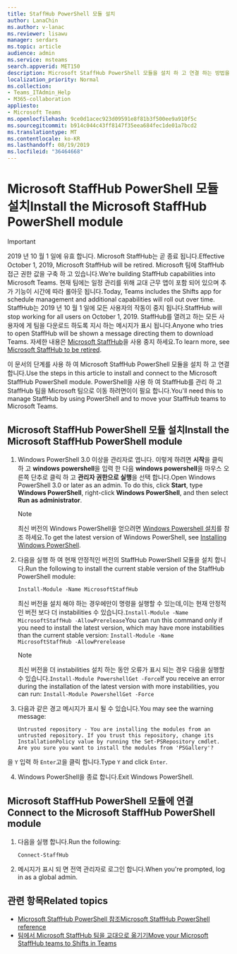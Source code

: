 ```yaml
---
title: StaffHub PowerShell 모듈 설치
author: LanaChin
ms.author: v-lanac
ms.reviewer: lisawu
manager: serdars
ms.topic: article
audience: admin
ms.service: msteams
search.appverid: MET150
description: Microsoft StaffHub PowerShell 모듈을 설치 하 고 연결 하는 방법을 알아봅니다.
localization_priority: Normal
ms.collection:
- Teams_ITAdmin_Help
- M365-collaboration
appliesto:
- Microsoft Teams
ms.openlocfilehash: 9ce0d1acec923d09591e8f81b3f500ee9a910f5c
ms.sourcegitcommit: b914c044c43ff8147f35eea684fec1de01a7bcd2
ms.translationtype: MT
ms.contentlocale: ko-KR
ms.lasthandoff: 08/19/2019
ms.locfileid: "36464668"
---
```

# <a name="install-the-microsoft-staffhub-powershell-module"></a><span data-ttu-id="d216d-103">Microsoft StaffHub PowerShell 모듈 설치</span><span class="sxs-lookup"><span data-stu-id="d216d-103">Install the Microsoft StaffHub PowerShell module</span></span>

> [!IMPORTANT]
> <span data-ttu-id="d216d-104">2019 년 10 월 1 일에 유효 합니다. Microsoft StaffHub는 곧 종료 됩니다.</span><span class="sxs-lookup"><span data-stu-id="d216d-104">Effective October 1, 2019, Microsoft StaffHub will be retired.</span></span> <span data-ttu-id="d216d-105">Microsoft 팀에 StaffHub 접근 권한 값을 구축 하 고 있습니다.</span><span class="sxs-lookup"><span data-stu-id="d216d-105">We’re building StaffHub capabilities into Microsoft Teams.</span></span> <span data-ttu-id="d216d-106">현재 팀에는 일정 관리를 위해 교대 근무 앱이 포함 되어 있으며 추가 기능이 시간에 따라 롤아웃 됩니다.</span><span class="sxs-lookup"><span data-stu-id="d216d-106">Today, Teams includes the Shifts app for schedule management and additional capabilities will roll out over time.</span></span> <span data-ttu-id="d216d-107">StaffHub는 2019 년 10 월 1 일에 모든 사용자의 작동이 중지 됩니다.</span><span class="sxs-lookup"><span data-stu-id="d216d-107">StaffHub will stop working for all users on October 1, 2019.</span></span> <span data-ttu-id="d216d-108">StaffHub를 열려고 하는 모든 사용자에 게 팀을 다운로드 하도록 지시 하는 메시지가 표시 됩니다.</span><span class="sxs-lookup"><span data-stu-id="d216d-108">Anyone who tries to open StaffHub will be shown a message directing them to download Teams.</span></span> <span data-ttu-id="d216d-109">자세한 내용은 [Microsoft StaffHub](microsoft-staffhub-to-be-retired.md)을 사용 중지 하세요.</span><span class="sxs-lookup"><span data-stu-id="d216d-109">To learn more, see [Microsoft StaffHub to be retired](microsoft-staffhub-to-be-retired.md).</span></span>  

<span data-ttu-id="d216d-110">이 문서의 단계를 사용 하 여 Microsoft StaffHub PowerShell 모듈을 설치 하 고 연결 합니다.</span><span class="sxs-lookup"><span data-stu-id="d216d-110">Use the steps in this article to install and connect to the Microsoft StaffHub PowerShell module.</span></span> <span data-ttu-id="d216d-111">PowerShell을 사용 하 여 StaffHub를 관리 하 고 StaffHub 팀을 Microsoft 팀으로 이동 하려면이이 필요 합니다.</span><span class="sxs-lookup"><span data-stu-id="d216d-111">You'll need this to manage StaffHub by using PowerShell and to move your StaffHub teams to Microsoft Teams.</span></span>

## <a name="install-the-microsoft-staffhub-powershell-module"></a><span data-ttu-id="d216d-112">Microsoft StaffHub PowerShell 모듈 설치</span><span class="sxs-lookup"><span data-stu-id="d216d-112">Install the Microsoft StaffHub PowerShell module</span></span>

1. <span data-ttu-id="d216d-113">Windows PowerShell 3.0 이상을 관리자로 엽니다. 이렇게 하려면 **시작**을 클릭 하 고 **windows powershell**을 입력 한 다음 **windows powershell**을 마우스 오른쪽 단추로 클릭 하 고 **관리자 권한으로 실행**을 선택 합니다.</span><span class="sxs-lookup"><span data-stu-id="d216d-113">Open Windows PowerShell 3.0 or later as an admin. To do this, click **Start**, type **Windows PowerShell**, right-click **Windows PowerShell**, and then select **Run as administrator**.</span></span>
    > [!NOTE]
    > <span data-ttu-id="d216d-114">최신 버전의 Windows PowerShell을 얻으려면 [Windows Powershell 설치](https://docs.microsoft.com/powershell/scripting/install/installing-windows-powershell)를 참조 하세요.</span><span class="sxs-lookup"><span data-stu-id="d216d-114">To get the latest version of Windows PowerShell, see [Installing Windows PowerShell](https://docs.microsoft.com/powershell/scripting/install/installing-windows-powershell).</span></span> 
2. <span data-ttu-id="d216d-115">다음을 실행 하 여 현재 안정적인 버전의 StaffHub PowerShell 모듈을 설치 합니다.</span><span class="sxs-lookup"><span data-stu-id="d216d-115">Run the following to install the current stable version of the StaffHub PowerShell module:</span></span>

    ```
    Install-Module -Name MicrosoftStaffHub
    ```
    
    <span data-ttu-id="d216d-116">최신 버전을 설치 해야 하는 경우에만이 명령을 실행할 수 있는데,이는 현재 안정적인 버전 보다 더 instabilities 수 있습니다.`Install-Module -Name MicrosoftStaffHub -AllowPrerelease`</span><span class="sxs-lookup"><span data-stu-id="d216d-116">You can run this command only if you need to install the latest version, which may have more instabilities than the current stable version: `Install-Module -Name MicrosoftStaffHub -AllowPrerelease`</span></span>

     > [!NOTE]
     > <span data-ttu-id="d216d-117">최신 버전을 더 instabilities 설치 하는 동안 오류가 표시 되는 경우 다음을 실행할 수 있습니다.`Install-Module PowershellGet -Force`</span><span class="sxs-lookup"><span data-stu-id="d216d-117">If you receive an error during the installation of the latest version with more instabilities, you can run: `Install-Module PowershellGet -Force`</span></span>

3. <span data-ttu-id="d216d-118">다음과 같은 경고 메시지가 표시 될 수 있습니다.</span><span class="sxs-lookup"><span data-stu-id="d216d-118">You may see the warning message:</span></span>

    ```
    Untrusted repository - You are installing the modules from an untrusted repository. If you trust this repository, change its InstallationPolicy value by running the Set-PSRepository cmdlet. Are you sure you want to install the modules from 'PSGallery'?
    ```

<span data-ttu-id="d216d-119">을 `Y` 입력 하 `Enter`고을 클릭 합니다.</span><span class="sxs-lookup"><span data-stu-id="d216d-119">Type `Y` and click `Enter`.</span></span>
 
4. <span data-ttu-id="d216d-120">Windows PowerShell을 종료 합니다.</span><span class="sxs-lookup"><span data-stu-id="d216d-120">Exit Windows PowerShell.</span></span>

## <a name="connect-to-the-microsoft-staffhub-powershell-module"></a><span data-ttu-id="d216d-121">Microsoft StaffHub PowerShell 모듈에 연결</span><span class="sxs-lookup"><span data-stu-id="d216d-121">Connect to the Microsoft StaffHub PowerShell module</span></span>

1. <span data-ttu-id="d216d-122">다음을 실행 합니다.</span><span class="sxs-lookup"><span data-stu-id="d216d-122">Run the following:</span></span>

    ```
    Connect-StaffHub
    ```

2. <span data-ttu-id="d216d-123">메시지가 표시 되 면 전역 관리자로 로그인 합니다.</span><span class="sxs-lookup"><span data-stu-id="d216d-123">When you're prompted, log in as a global admin.</span></span>

## <a name="related-topics"></a><span data-ttu-id="d216d-124">관련 항목</span><span class="sxs-lookup"><span data-stu-id="d216d-124">Related topics</span></span>

- [<span data-ttu-id="d216d-125">Microsoft StaffHub PowerShell 참조</span><span class="sxs-lookup"><span data-stu-id="d216d-125">Microsoft StaffHub PowerShell reference</span></span>](https://docs.microsoft.com/en-us/powershell/module/staffhub/?view=staffhub-ps)
- [<span data-ttu-id="d216d-126">팀에서 Microsoft StaffHub 팀을 교대으로 옮기기</span><span class="sxs-lookup"><span data-stu-id="d216d-126">Move your Microsoft StaffHub teams to Shifts in Teams</span></span>](move-staffhub-teams-to-shifts-in-teams.md)
